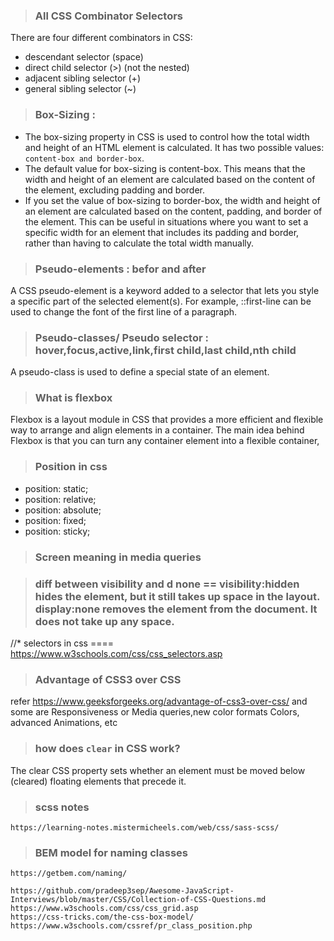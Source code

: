 > ### All CSS Combinator Selectors

There are four different combinators in CSS:

- descendant selector (space)
- direct child selector (>) (not the nested)
- adjacent sibling selector (+)
- general sibling selector (~)

> ### Box-Sizing :
- The box-sizing property in CSS is used to control how the total width and height of an HTML element is calculated. It has two possible values: `content-box and border-box`.
- The default value for box-sizing is content-box. This means that the width and height of an element are calculated based on the content of the element, excluding padding and border.
- If you set the value of box-sizing to border-box, the width and height of an element are calculated based on the content, padding, and border of the element. This can be useful in situations where you want to set a specific width for an element that includes its padding and border, rather than having to calculate the total width manually.


> ### Pseudo-elements : befor and after
A CSS pseudo-element is a keyword added to a selector that lets you style a specific part of the selected element(s). For example, ::first-line can be used to change the font of the first line of a paragraph.

> ### Pseudo-classes/ Pseudo selector : hover,focus,active,link,first child,last child,nth child
A pseudo-class is used to define a special state of an element.

> ### What is flexbox
Flexbox is a layout module in CSS that provides a more efficient and flexible way to arrange and align elements in a container. The main idea behind Flexbox is that you can turn any container element into a flexible container,

> ### Position in css
- position: static;
- position: relative;
- position: absolute;
- position: fixed;
- position: sticky;

> ### Screen meaning in media queries

> ### diff between visibility and d none  == visibility:hidden hides the element, but it still takes up space in the layout. display:none removes the element from the document. It does not take up any space.

//* selectors in css ====  https://www.w3schools.com/css/css_selectors.asp

> ### Advantage of CSS3 over CSS
refer https://www.geeksforgeeks.org/advantage-of-css3-over-css/ and some are Responsiveness or Media queries,new color formats Colors, advanced Animations, etc

> ### how does `clear` in CSS work?
The clear CSS property sets whether an element must be moved below (cleared) floating elements that precede it.

> ### scss notes

```
https://learning-notes.mistermicheels.com/web/css/sass-scss/
```

> ### BEM model for naming classes

```
https://getbem.com/naming/
```

```
https://github.com/pradeep3sep/Awesome-JavaScript-Interviews/blob/master/CSS/Collection-of-CSS-Questions.md
https://www.w3schools.com/css/css_grid.asp
https://css-tricks.com/the-css-box-model/
https://www.w3schools.com/cssref/pr_class_position.php
```

